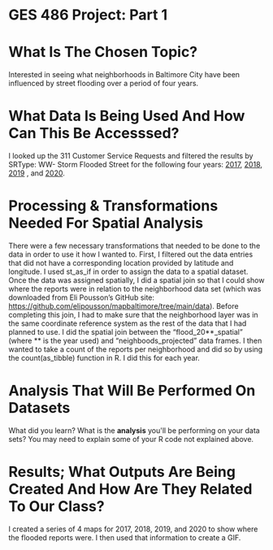 # GES 486 Project: Part 1 

# What Is The Chosen Topic?
Interested in seeing what neighborhoods in Baltimore City have been influenced by street flooding over a period of four years.

# What Data Is Being Used And How Can This Be Accesssed?
I looked up the 311 Customer Service Requests and filtered the results by SRType: WW- Storm Flooded Street for the following four years: [2017](https://data.baltimorecity.gov/datasets/311-customer-service-requests-2017/explore), [2018](https://data.baltimorecity.gov/datasets/311-customer-service-requests-2018/explore), [2019](https://data.baltimorecity.gov/datasets/311-customer-service-requests-2019/explore) , and [2020](https://data.baltimorecity.gov/datasets/311-customer-service-requests-2020/explore). 

# Processing & Transformations Needed For Spatial Analysis
There were a few necessary transformations that needed to be done to the data in order to use it how I wanted to. First, I filtered out the data entries that did not have a corresponding location provided by latitude and longitude. I used st_as_if in order to assign the data to a spatial dataset. Once the data was assigned spatially, I did a spatial join so that I could show where the reports were in relation to the neighborhood data set (which was downloaded from Eli Pousson’s GitHub site: https://github.com/elipousson/mapbaltimore/tree/main/data). Before completing this join, I had to make sure that the neighborhood layer was in the same coordinate reference system as the rest of the data that I had planned to use. I did the spatial join between the “flood_20**_spatial” (where ** is the year used) and “neighboods_projected” data frames. I then wanted to take a count of the reports per neighborhood and did so by using the count(as_tibble) function in R. I did this for each year. 

# Analysis That Will Be Performed On Datasets
What did you learn? What is the **analysis** you'll be performing on your data sets? You may need to explain some of your R code not explained above.

# Results; What Outputs Are Being Created And How Are They Related To Our Class?
I created a series of 4 maps for 2017, 2018, 2019, and 2020 to show where the flooded reports were. I then used that information to create a GIF.
